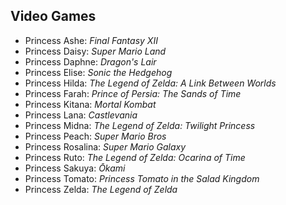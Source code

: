 Video Games
-----------

  - Princess Ashe: *Final Fantasy XII*
  - Princess Daisy: *Super Mario Land*
  - Princess Daphne: *Dragon's Lair*
  - Princess Elise: *Sonic the Hedgehog*
  - Princess Hilda: *The Legend of Zelda: A Link Between Worlds*
  - Princess Farah: *Prince of Persia: The Sands of Time*
  - Princess Kitana: *Mortal Kombat*
  - Princess Lana: *Castlevania*
  - Princess Midna: *The Legend of Zelda: Twilight Princess*
  - Princess Peach: *Super Mario Bros*
  - Princess Rosalina: *Super Mario Galaxy*
  - Princess Ruto: *The Legend of Zelda: Ocarina of Time*
  - Princess Sakuya: *Ōkami*
  - Princess Tomato: *Princess Tomato in the Salad Kingdom*
  - Princess Zelda: *The Legend of Zelda*
